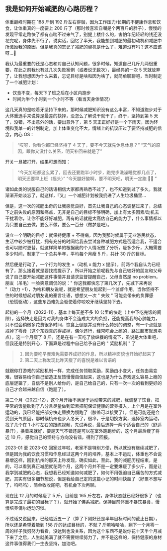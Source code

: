 ## 我是如何开始减肥的/心路历程？

体重巅峰时期在 188 斤到 192 斤左右徘徊，因为工作压力/长期的不健康作息和饮食，让体重真的一度要上 200 斤了（那时候喜欢自嘲是个两百斤的胖子），慢慢的发现平常走路快了都有点喘不过来气了，别提上楼什么的，害怕年纪轻轻的钱还没花完呢，身体先不行了，说实话，回忆了半天，我能想到减肥的最初动机和减肥中所激励我的原因，但是我真的忘记了减肥的契机是什么了，难道没有吗？这不应该呀…🤔

我认为最重要的还是心态和对自己认知问题，很多时候，知道自己几斤几两很重要，在此之前我也有过几次失败案例（或者说无数次），最经典的一次 5 天就放弃了，让我想想因为什么来着，忘记目标是啥和因为啥了，就简单聊聊吧，当时制定了一个减肥计划：

- 饮食不变，每天下了班之后在小区内跑步
- 时间为半个小时到一个小时不等（看当天身体情况）

这几天真的是咬着牙坚持下来的，那时候减肥知识没有这么丰富，不知道跑步对于大体重选手来说算是最差的抉择，没怎么了解说干就干了，终于，坚持到第 5 天了，没错，不出意外的话，要出意外了，第 5 天正正好好是一个下雨天，因为环境和我单一的计划制定，加上体重变化不大，情绪上的抗议压过了要坚持减肥的信念，内心 OS：

> “哎呀，你看你都已经坚持了 4 天了，要不今天就先休息休息？”
> “天气的原因，跟你又没什么关系，明天补回来就是了”

开关一旦被打开，结果可想而知：

> “今天加班都这么累了，回去还要跑半小时步，跑完步洗澡睡觉都几点了，明天还要早上班（摇头）”
> “今天腿好酸啊，要不明天吧，明天一定跑 🏃🏻 ”

诸如此类的说服自己的话语相信大家都再熟悉不过了，也不知道到过了多久，我就渐渐开始淡忘了，就这样，『又』一个减肥计划被我扔进了人生垃圾桶里…

但是，这一次的减肥出奇的让我感觉良好，首先让我自己的心态调整过来了，总结下之前失败的原因和痛点，无非是自己的目标不够明确，加上有太多因素/动机去干扰着你，让你不能好好减肥，再有的话就是太高估自己的能力了，什么事情都以为只要自己去做，要么不做，要么一百分（做梦是吧）。

设立一个明确的目标：就保持健康 + 不得病，因为我那时候属于无业游民状态，生活中较少被打扰，拥有充分的时间给我去尝试各种减肥方式是否适合我，不适合也可以随时更替，就这样简单的根据我的个人情况做了分析，瘦多少斤，大概需要多少时间，制定了一个总共半年，平均每个月瘦 5 斤，共计 30 斤的目标。

然后便是行动了，一个行为的发生 =（动机 x 能力 x 提示），前两个我自认为已经有了，那么接着就是要找找提示了，所以开始之前呢我先与自己较好的朋友和父母说了自己要开始减肥这件事情并且请求监督提醒自己，父母当然是 no problem，朋友（吊毛）一脸笑意调侃的说：" 你这我都快忘了第几次了，先减下来再说 "（动力 +1），为啥和朋友说呢，就是希望朋友能起到一个监督作用，当你坚持不住的时候想起对朋友说的豪言壮语，想想又一次 " 失败 " 可能会带来的负罪感（恐慌驱动），这些东西难免会驱使着你咬咬牙继续坚持下去。

起初的一个月（2022-11），基本上每天差不多 10 公里的快走（上中下吃完饭的间隙），选择快走是因为对我的身体不会造成太大的负担，还能提高我的心肺能力，只不过会稍微多花费很多时间，饮食上倒是并没有什么特别的调整，有一个点就是戒掉了零食（这个东西真的得戒掉，偶尔还行，经常吃会上瘾的，路过超市就想屯点），这一个月瘦了 8 斤，还是在有一天吃了放纵餐的情况下，虽说是大体重吧，但我还是特别开心，下面算是过程中自己给予自己的 " 奖励机制 " 了

> 1. 因为要吃早餐难免需要养成好的作息，所以精神面貌也开始好起来了
> 2. 第二天上称发现比昨天瘦了的喜悦是难以言语的

就跟你打游戏的奖励机制一样，完成任务领取奖励，奖励由小变大，任务由易变难，很容易给你自己塑造正反馈慢慢自信起来，这也是为什么游戏这么容易上瘾的底层逻辑了，自信不是别人给你的，是自己给自己的，只有一次一次的看到更好的自己才会越来越自信（跑题了）。

第二个月（2022-12），这个月开始不满足于运动带来的减肥，我调整了饮食，把平常的饭量砍到了八分且尽量做到荤素搭配保证健康的营养摄入，上个月是在室外运动的，我已经能把部分快走替换为慢跑了（膝盖可以接受了），但是可能还是会受到天气原因，那时候杭州也步入冬天了，很冷，于是切换方案，选择室内运动，找了几个在 1 小时左右的跟练视频，先试再说，最后选择一两个适合自己的（舒适暴汗），换着来就好，要是天气不错还是可以在室外跑跑步的，这个月最后瘦了将近 10 斤，感觉自己的坚持与方向没有错，得到了回报。

2023-01 至 2023-02 回家过年啦，老家不是特别方便，所以就没有继续减肥了，但是因为我的饮食习惯和作息经过这两个月的培养，基本上不运动，体重也不会说暴增这样，回到杭州的那天上称发现，确实如此，至此，我的减肥历程结束，是的，可以看到真正减肥就花两个月，这两个月并不是一定要爆瘦了多少斤，而是让我学到减肥的心态，我想我已经知道如何减肥了，如何不用强迫自己痛苦的方式减肥，其实有很多细节想说，但是我给自己定的这篇小记的时间快超了（好累不想写了，呜呜呜），简单收收尾吧，有机会下次再聊。

现在比 12 月的时候瘦了 5 斤，目前是 165 斤左右，身体状态就已经好很多了（也算是完成了最初的目标了？），就开始了佛系减肥，保持目前体重不暴饮暴食，慢慢培养偶尔运动习惯。

不过话又说回来，已经临近五一了（算了下刚好还是半年目标时间的截止日期），所以还是希望着能到 158 斤的达成目标的，不就 7 斤嘛哈哈哈，剩下一个月零一周的样子我努努力看看，没达到也没关系，因为这个东西不是说你花十天半个月减下来了之后，人生就美满了就不需要继续努力了，并不是这样的，保持健康的身材这件事值得我们一生去坚持，加油吧。

